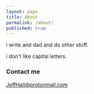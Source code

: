 ```yaml
---
layout: page
title: About
permalink: /about/
published: true
---
```


i write and dad and do other stuff.

i don't like capital letters.

### Contact me

[JeffHall@protonmail.com](mailto:jeffhall@protonmail.com)
